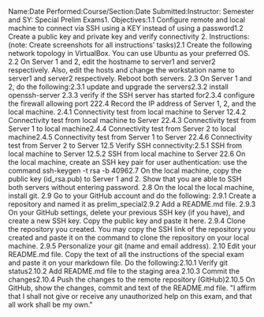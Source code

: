 Name:Date Performed:Course/Section:Date Submitted:Instructor: Semester and SY: Special Prelim Exams1.  Objectives:1.1 Configure remote and local machine to connect via SSH using a KEY instead of using a password1.2 Create a public key and private key and verify connectivity  2.  Instructions: (note: Create screenshots for all instructions’ tasks)2.1 Create the following network topology in VirtualBox. You can use Ubuntu as your preferred OS. 2.2 On Server 1 and 2, edit the hostname to server1 and server2 respectively. Also, edit the hosts and change the workstation name to server1 and server2 respectively. Reboot both servers. 2.3 On Server 1 and 2, do the following:2.3.1   update and upgrade the servers2.3.2   install openssh-server
2.3.3   verify if the SSH server has started for2.3.4   configure the firewall allowing port 222.4 Record the IP address of Server 1, 2, and the local machine. 2.4.1   Connectivity test from local machine to Server 12.4.2   Connectivity test from local machine to Server 22.4.3   Connectivity test from Server 1 to local machine2.4.4   Connectivity test from Server 2 to local machine2.4.5   Connectivity test from Server 1 to Server 22.4.6   Connectivity test from Server 2 to Server 12.5 Verify SSH connectivity:2.5.1   SSH from local machine to Server 12.5.2   SSH from local machine to Server 22.6 On the local machine, create an SSH key pair for user authentication: use the command ssh-keygen -t rsa -b 40962.7 On the local machine, copy the public key (id_rsa.pub) to Server 1 and 2. Show that you are able to SSH both servers without entering password. 2.8 On the local the local machine, install git. 2.9 Go to your GitHub account and do the following: 2.9.1   Create a repository and named it as prelim_special2.9.2   Add a README.md file. 2.9.3   On your GitHub settings, delete your previous SSH key (if you have), and create a new SSH key. Copy the public key and paste it here. 2.9.4   Clone the repository you created. You may copy the SSH link of the repository you created and paste it on the command to clone the repository on your local machine. 2.9.5   Personalize your git (name and email address). 2.10    Edit your README.md file. Copy the text of all the instructions of the special exam and paste it on your markdown file. Do the following:2.10.1 Verify git status2.10.2 Add README.md file to the staging area
2.10.3 Commit the changes2.10.4 Push the changes to the remote repository (GitHub)2.10.5 On GitHub, show the changes, commit and text of the README.md file. "I affirm that I shall not give or receive any unauthorized help on this exam, and that all work shall be my own."
